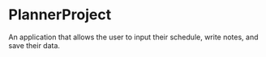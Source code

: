 # PlannerProject
An application that allows the user to input their schedule, write notes, and save their data.
